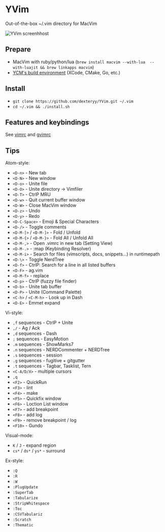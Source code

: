 

# YVim

Out-of-the-box ~/.vim directory for MacVim

![YVim screenhhost](https://raw.github.com/dexteryy/YVim/master/screenshot.png)

## Prepare

* MacVim with ruby/python/lua (`brew install macvim --with-lua  --with-luajit && brew linkapps macvim`)
* [YCM's build environment](https://github.com/Valloric/YouCompleteMe#mac-os-x-super-quick-installation) (XCode, CMake, Go, etc.)

## Install

* `git clone https://github.com/dexteryy/YVim.git ~/.vim`
* `cd ~/.vim && ./install.sh`

## Features and keybindings

See [vimrc](https://github.com/dexteryy/YVim/blob/master/vimrc) and [gvimrc](https://github.com/dexteryy/YVim/blob/master/gvimrc)

## Tips

Atom-style:

* `<D-n>` - New tab
* `<D-N>` - New window
* `<D-o>` - Unite file
* `<D-O>` - Unite directory -> Vimfiler
* `<D-T>` - CtrlP MRU
* `<D-w>` - Quit current buffer window
* `<D-W>` - Close MacVim window
* `<D-z>` - Undo
* `<D-y>` - Redo
* `<D-C-Space>` - Emoji & Special Characters
* `<D-/>` - Toggle comments
* `<D-M-[>` / `<D-M-]>` - Fold / Unfold
* `<D-M-{>` / `<D-M-}>` - Fold All / Unfold All
* `<D-M-,>` - Open .vimrc in new tab (Setting View)
* `<D-M-.>` - :map (Keybinding Resolver)
* `<D-M-i>` - Search for files (vimscripts, docs, snippets...) in runtimepath
* `<D-\>` - Toggle NerdTree
* `<D-f>` - CtrlP: Search for a line in all listed buffers
* `<D-F>` - ag.vim
* `<D-M-f>` - replace
* `<D-p>` - CtrlP (fuzzy file finder)
* `<D-b>` - Unite tab buffer
* `<D-P>` - Unite (Command Palette)
* `<C-h>` / `<C-M-h>` - Look up in Dash
* `<D-E>` - Emmet expand

Vi-style:
* `,f` sequences - CtrlP + Unite
* `,/` - Ag / Ack
* `,d` sequences - Dash
* `;` sequences - EasyMotion
* `.m` sequences - ShowMarks7
* `.n` sequences - NERDCommenter + NERDTree
* `.s` sequences - session
* `.g` sequences - fugitive + gitgutter
* `.t` sequences - Tagbar, Tasklist, Tern
* `<C-A/D/X>` - multiple cursors
* `,q`
* `<F2>` - QuickRun
* `<F3>` - lint
* `<F4>` - make
* `<F5>` - Quickfix window
* `<F6>` - Loction List window
* `<F7>` - add breakpoint
* `<F8>` - add log
* `<F9>` - remove breakpoint / log
* `<F10>` - Gundo

Visual-mode:
* `K` / `J` - expand region
* `cs*` / `ds*` / `ys*` - surround

Ex-style:
* `:Q`
* `:R`
* `:W`
* `:PlugUpdate`
* `:SuperTab`
* `:Tabularize`
* `:StripWhitespace`
* `:Toc`
* `:CSVTabulariz`
* `:Scratch`
* `:Thematic`


